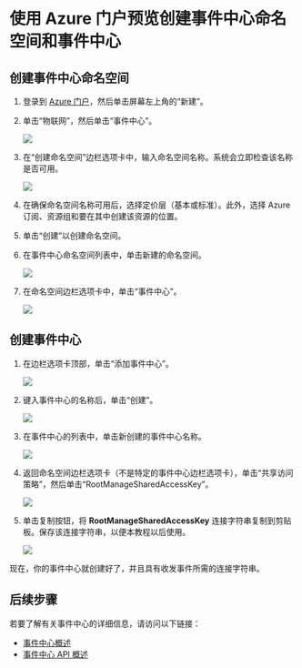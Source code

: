 <properties
    pageTitle="创建 Azure 事件中心 | Azure"
    description="使用 Azure 门户预览创建 Azure 事件中心命名空间和事件中心"
    services="event-hubs"
    documentationcenter="na"
    author="jtaubensee"
    manager="timlt"
    editor="" />
<tags
    ms.assetid="ff99e327-c8db-4354-9040-9c60c51a2191"
    ms.service="event-hubs"
    ms.devlang="na"
    ms.topic="article"
    ms.tgt_pltfrm="na"
    ms.workload="na"
    ms.date="01/25/2017"
    wacn.date="03/24/2017"
    ms.author="jotaub" />  


# 使用 Azure 门户预览创建事件中心命名空间和事件中心

## 创建事件中心命名空间

1. 登录到 [Azure 门户][Azure portal]，然后单击屏幕左上角的“新建”。

2. 单击“物联网”，然后单击“事件中心”。
   
    ![](./media/event-hubs-create/create-event-hub9.png)  

    
3. 在“创建命名空间”边栏选项卡中，输入命名空间名称。系统会立即检查该名称是否可用。
   
    ![](./media/event-hubs-create/create-event-hub1.png)  

    
4. 在确保命名空间名称可用后，选择定价层（基本或标准）。此外，选择 Azure 订阅、资源组和要在其中创建该资源的位置。

5. 单击“创建”以创建命名空间。

6. 在事件中心命名空间列表中，单击新建的命名空间。
   
    ![](./media/event-hubs-create/create-event-hub2.png)  

    
7. 在命名空间边栏选项卡中，单击“事件中心”。
   
    ![](./media/event-hubs-create/create-event-hub3.png)  


## 创建事件中心

1. 在边栏选项卡顶部，单击“添加事件中心”。
   
    ![](./media/event-hubs-create/create-event-hub4.png)  

    
2. 键入事件中心的名称后，单击“创建”。
   
    ![](./media/event-hubs-create/create-event-hub5.png)  

    
3. 在事件中心的列表中，单击新创建的事件中心名称。
    
     ![](./media/event-hubs-create/create-event-hub6.png)  

     
4. 返回命名空间边栏选项卡（不是特定的事件中心边栏选项卡），单击“共享访问策略”，然后单击“RootManageSharedAccessKey”。
    
     ![](./media/event-hubs-create/create-event-hub7.png)  

     
5. 单击复制按钮，将 **RootManageSharedAccessKey** 连接字符串复制到剪贴板。保存该连接字符串，以便本教程以后使用。
    
     ![](./media/event-hubs-create/create-event-hub8.png)

现在，你的事件中心就创建好了，并且具有收发事件所需的连接字符串。

## 后续步骤
若要了解有关事件中心的详细信息，请访问以下链接：

* [事件中心概述](/documentation/articles/event-hubs-overview/)
* [事件中心 API 概述](/documentation/articles/event-hubs-api-overview/)

[Azure portal]: https://portal.azure.cn/

<!---HONumber=Mooncake_0320_2017-->
<!--Update_Description: new article about how to create event hubs-->